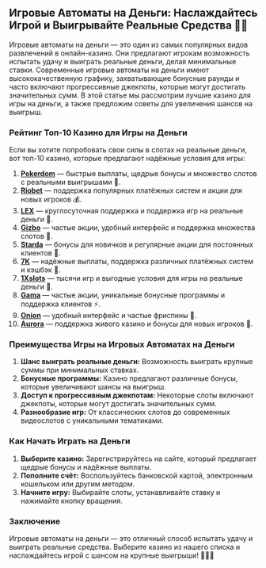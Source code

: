 ## Игровые Автоматы на Деньги: Наслаждайтесь Игрой и Выигрывайте Реальные Средства 🎰💵

Игровые автоматы на деньги — это один из самых популярных видов развлечений в онлайн-казино. Они предлагают игрокам возможность испытать удачу и выиграть реальные деньги, делая минимальные ставки. Современные игровые автоматы на деньги имеют высококачественную графику, захватывающие бонусные раунды и часто включают прогрессивные джекпоты, которые могут достигать значительных сумм. В этой статье мы рассмотрим лучшие казино для игры на деньги, а также предложим советы для увеличения шансов на выигрыш.

### Рейтинг Топ-10 Казино для Игры на Деньги

Если вы хотите попробовать свои силы в слотах на реальные деньги, вот топ-10 казино, которые предлагают надёжные условия для игры:

1. **[Pokerdom](https://brandplay.link/4k77v2yx)** — быстрые выплаты, щедрые бонусы и множество слотов с реальными выигрышами 🎲.
2. **[Riobet](https://brandplay.link/7xBLTPyj)** — поддержка популярных платёжных систем и акции для новых игроков 💰.
3. **[LEX](https://brandplay.link/zW4hdDFV)** — круглосуточная поддержка и поддержка игр на реальные деньги 🎉.
4. **[Gizbo](https://brandplay.link/bprXw4YV)** — частые акции, удобный интерфейс и поддержка множества слотов 🎁.
5. **[Starda](https://brandplay.link/fB7xwRFL)** — бонусы для новичков и регулярные акции для постоянных клиентов 🎈.
6. **[7K](https://brandplay.link/BvQyFShp)** — надёжные выплаты, поддержка различных платёжных систем и кэшбэк 🎯.
7. **[1Xslots](https://brandplay.link/hSB1khtr)** — тысячи игр и выгодные условия для игры на реальные деньги 🌟.
8. **[Gama](https://brandplay.link/j6NMKsDz)** — частые акции, уникальные бонусные программы и поддержка клиентов ⚡.
9. **[Onion](https://brandplay.link/zBGRVpQ9)** — удобный интерфейс и частые фриспины 🎰.
10. **[Aurora](https://10trafic-stat2.com/click/668546556bcc6313411604bd/6766/13032/subaccount)** — поддержка живого казино и бонусы для новых игроков 💎.

### Преимущества Игры на Игровых Автоматах на Деньги

1. **Шанс выиграть реальные деньги:** Возможность выиграть крупные суммы при минимальных ставках.
2. **Бонусные программы:** Казино предлагают различные бонусы, которые увеличивают шансы на выигрыш.
3. **Доступ к прогрессивным джекпотам:** Некоторые слоты включают джекпоты, которые могут достигать значительных сумм.
4. **Разнообразие игр:** От классических слотов до современных видеослотов с уникальными тематиками.

### Как Начать Играть на Деньги

1. **Выберите казино:** Зарегистрируйтесь на сайте, который предлагает щедрые бонусы и надёжные выплаты.
2. **Пополните счёт:** Воспользуйтесь банковской картой, электронным кошельком или другим методом.
3. **Начните игру:** Выбирайте слоты, устанавливайте ставку и нажимайте кнопку вращения.

### Заключение

Игровые автоматы на деньги — это отличный способ испытать удачу и выиграть реальные средства. Выберите казино из нашего списка и наслаждайтесь игрой с шансом на крупные выигрыши! 🎉💵💸
